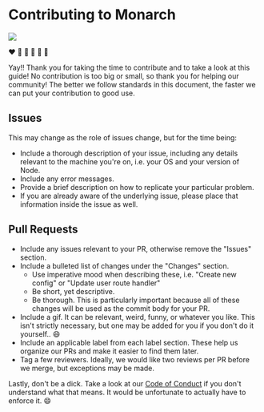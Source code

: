 # Contributing to Monarch

![](https://media.giphy.com/media/JKfAk6hieK4uY/giphy.gif)

:heart: :green_heart: :purple_heart: :blue_heart: :yellow_heart: :black_heart:

Yay!! Thank you for taking the time to contribute and to take a look at this guide!
No contribution is too big or small, so thank you for helping our community!
The better we follow standards in this document, the faster we can put your contribution
to good use.

## Issues
This may change as the role of issues change, but for the time being:

* Include a thorough description of your issue, including any details relevant to the
  machine you're on, i.e. your OS and your version of Node.
* Include any error messages.
* Provide a brief description on how to replicate your particular problem.
* If you are already aware of the underlying issue, please place that information inside
  the issue as well.

## Pull Requests

* Include any issues relevant to your PR, otherwise remove the "Issues" section.
* Include a bulleted list of changes under the "Changes" section.
  * Use imperative mood when describing these, i.e. "Create new config" or "Update user
    route handler"
  * Be short, yet descriptive.
  * Be thorough. This is particularly important because all of these changes
    will be used as the commit body for your PR.
* Include a gif. It can be relevant, weird, funny, or whatever you like. This isn't
  strictly necessary, but one may be added for you if you don't do it yourself.. :smile:
* Include an applicable label from each label section. These help us organize our PRs and make
  it easier to find them later.
* Tag a few reviewers. Ideally, we would like two reviews per PR before we merge, but exceptions
  may be made.

Lastly, don't be a dick. Take a look at our [Code of Conduct][codeofconduct]
if you don't understand what that means. It would be unfortunate to
actually have to enforce it. :smile:

[codeofconduct]: ./CODE_OF_CONDUCT.md
